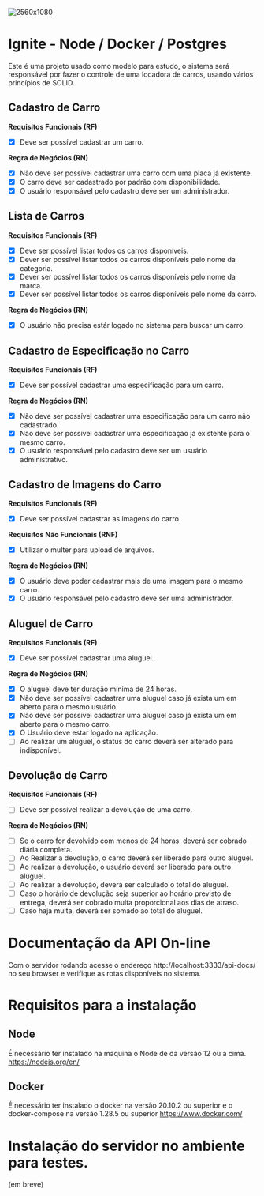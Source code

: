 ![2560x1080](https://www.notion.so/image/https%3A%2F%2Fs3-us-west-2.amazonaws.com%2Fsecure.notion-static.com%2Fb66a498c-2515-4254-a448-513a21d2e6b4%2FCapa_-_Notion_(3).png?table=block&id=8011b127-fe79-4183-be1e-fad96afe5663&width=2280&userId=598d24f2-b067-44c5-b150-77aa693ee446&cache=v2)
# Ignite - Node / Docker / Postgres
Este é uma projeto usado como modelo para estudo, o sistema será responsável por fazer o controle de uma locadora de carros, usando vários princípios de SOLID.

## Cadastro de Carro

**Requisitos Funcionais (RF)**
- [x] Deve ser possível cadastrar um carro.

**Regra de Negócios (RN)**
- [x] Não deve ser possível cadastrar uma carro com uma placa já existente.
- [x] O carro deve ser cadastrado por padrão com disponibilidade.
- [x] O usuário responsável pelo cadastro deve ser um administrador.

## Lista de Carros

**Requisitos Funcionais (RF)**
- [x] Deve ser possível listar todos os carros disponíveis.
- [x] Dever ser possível listar todos os carros disponíveis pelo nome da categoria.
- [x] Dever ser possível listar todos os carros disponíveis pelo nome da marca.
- [x] Dever ser possível listar todos os carros disponíveis pelo nome da carro.

**Regra de Negócios (RN)**
- [x] O usuário não precisa estár logado no sistema para buscar um carro.

## Cadastro de Especificação no Carro

**Requisitos Funcionais (RF)**
- [x] Deve ser possível cadastrar uma especificação para um carro.

**Regra de Negócios (RN)**
- [x] Não deve ser possível cadastrar uma especificação para um carro não cadastrado.
- [x] Não deve ser possível cadastrar uma especificação já existente para o mesmo carro.
- [x] O usuário responsável pelo cadastro deve ser um usuário administrativo.

## Cadastro de Imagens do Carro

**Requisitos Funcionais (RF)**
- [x] Deve ser possível cadastrar as imagens do carro

**Requisitos Não Funcionais (RNF)**
- [x] Utilizar o multer para upload de arquivos.

**Regra de Negócios (RN)**
- [x] O usuário deve poder cadastrar mais de uma imagem para o mesmo carro.
- [x] O usuário responsável pelo cadastro deve ser uma administrador.

## Aluguel de Carro

**Requisitos Funcionais (RF)**
- [x] Deve ser possível cadastrar uma aluguel.

**Regra de Negócios (RN)**
- [x] O aluguel deve ter duração mínima de 24 horas.
- [x] Não deve ser possível cadastrar uma aluguel caso já exista um em aberto para o mesmo usuário.
- [x] Não deve ser possível cadastrar uma aluguel caso já exista um em aberto para o mesmo carro.
- [x] O Usuário deve estar logado na aplicação.
- [ ] Ao realizar um aluguel, o status do carro deverá ser alterado para indisponível.

## Devolução de Carro

**Requisitos Funcionais (RF)**
- [ ] Deve ser possível realizar a devolução de uma carro.

**Regra de Negócios (RN)**
- [ ] Se o carro for devolvido com menos de 24 horas, deverá ser cobrado diária completa.
- [ ] Ao Realizar a devolução, o carro deverá ser liberado para outro aluguel.
- [ ] Ao realizar a devolução, o usuário deverá ser liberado para outro aluguel.
- [ ] Ao realizar a devolução, deverá ser calculado o total do aluguel.
- [ ] Caso o horário de devolução seja superior ao horário previsto de entrega, deverá ser cobrado multa proporcional aos dias de atraso.
- [ ] Caso haja multa, deverá ser somado ao total do aluguel.

# Documentação da API On-line
Com o servidor rodando acesse o endereço http://localhost:3333/api-docs/ no seu browser e verifique as rotas disponíveis no sistema.

# Requisitos para a instalação
## Node
É necessário ter instalado na maquina o Node de da versão 12 ou a cima. https://nodejs.org/en/

## Docker
É necessário ter instalado o docker na versão 20.10.2 ou superior e o docker-compose na versão 1.28.5 ou superior https://www.docker.com/

# Instalação do servidor no ambiente para testes.
(em breve)